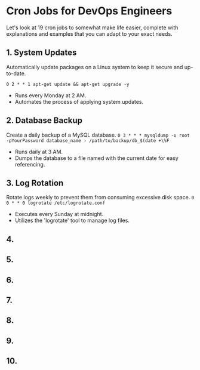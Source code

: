 # Cron Jobs for DevOps Engineers

Let's look at 19 cron jobs to somewhat make life easier, complete with explanations and examples that you can adapt to your exact needs.

## 1. System Updates

Automatically update packages on a Linux system to keep it secure and up-to-date.

`0 2 * * 1 apt-get update && apt-get upgrade -y`

- Runs every Monday at 2 AM.
- Automates the process of applying system updates.


## 2. Database Backup
Create a daily backup of a MySQL database.
`0 3 * * * mysqldump -u root -pYourPassword
database_name › /path/to/backup/db_$(date +\%F`


- Runs daily at 3 AM.
- Dumps the database to a file named with the current date for easy referencing.


## 3. Log Rotation
Rotate logs weekly to prevent them from consuming excessive disk space.
`0 0 * * 0 logrotate /etc/logrotate.conf`
- Executes every Sunday at midnight.
- Utilizes the 'logrotate' tool to manage log files.

## 4. 

## 5.

## 6.

## 7.

## 8.

## 9.

## 10.



